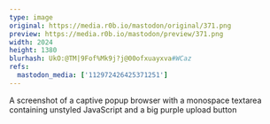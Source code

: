 ```yaml
---
type: image
original: https://media.r0b.io/mastodon/original/371.png
preview: https://media.r0b.io/mastodon/preview/371.png
width: 2024
height: 1380
blurhash: UkO:@TM|9Fof%Mk9j?j@00ofxuayxva#WCaz
refs:
  mastodon_media: ['112972426425371251']
---
```


A screenshot of a captive popup browser with a monospace textarea containing unstyled JavaScript and a big purple upload button
